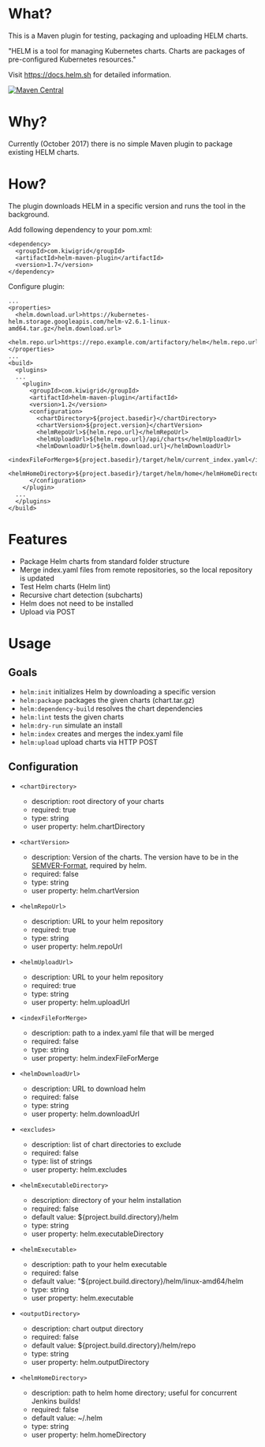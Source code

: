 # What?

This is a Maven plugin for testing, packaging and uploading HELM charts.

"HELM is a tool for managing Kubernetes charts. Charts are packages of pre-configured Kubernetes resources." 

Visit https://docs.helm.sh for detailed information.

[![Maven Central](https://maven-badges.herokuapp.com/maven-central/com.kiwigrid/helm-maven-plugin/badge.svg)](https://maven-badges.herokuapp.com/maven-central/com.kiwigrid/helm-maven-plugin)

# Why?

Currently (October 2017) there is no simple Maven plugin to package existing HELM charts.

# How?

The plugin downloads HELM in a specific version and runs the tool in the background.

Add following dependency to your pom.xml:
```
<dependency>
  <groupId>com.kiwigrid</groupId>
  <artifactId>helm-maven-plugin</artifactId>
  <version>1.7</version>
</dependency>
```

Configure plugin:
```
...
<properties>
  <helm.download.url>https://kubernetes-helm.storage.googleapis.com/helm-v2.6.1-linux-amd64.tar.gz</helm.download.url>
  <helm.repo.url>https://repo.example.com/artifactory/helm</helm.repo.url>
</properties>
...
<build>
  <plugins>
  ...
    <plugin>
      <groupId>com.kiwigrid</groupId>
      <artifactId>helm-maven-plugin</artifactId>
      <version>1.2</version>
      <configuration>
        <chartDirectory>${project.basedir}</chartDirectory>
        <chartVersion>${project.version}</chartVersion>
        <helmRepoUrl>${helm.repo.url}</helmRepoUrl>
        <helmUploadUrl>${helm.repo.url}/api/charts</helmUploadUrl>
        <helmDownloadUrl>${helm.download.url}</helmDownloadUrl>
        <indexFileForMerge>${project.basedir}/target/helm/current_index.yaml</indexFileForMerge>
        <helmHomeDirectory>${project.basedir}/target/helm/home</helmHomeDirectory>
      </configuration>
    </plugin>
  ...
  </plugins>
</build>
```

# Features

- Package Helm charts from standard folder structure
- Merge index.yaml files from remote repositories, so the local repository is updated
- Test Helm charts (Helm lint)
- Recursive chart detection (subcharts)
- Helm does not need to be installed
- Upload via POST

# Usage

## Goals

- `helm:init` initializes Helm by downloading a specific version
- `helm:package` packages the given charts (chart.tar.gz)
- `helm:dependency-build` resolves the chart dependencies  
- `helm:lint` tests the given charts
- `helm:dry-run` simulate an install
- `helm:index` creates and merges the index.yaml file
- `helm:upload` upload charts via HTTP POST

## Configuration

- `<chartDirectory>` 
  - description: root directory of your charts
  - required: true
  - type: string
  - user property: helm.chartDirectory

- `<chartVersion>`
  - description: Version of the charts. The version have to be in the [SEMVER-Format](https://semver.org/), required by helm.
  - required: false
  - type: string
  - user property: helm.chartVersion

- `<helmRepoUrl>`
  - description: URL to your helm repository
  - required: true
  - type: string
  - user property: helm.repoUrl

- `<helmUploadUrl>`
  - description: URL to your helm repository
  - required: true
  - type: string
  - user property: helm.uploadUrl

- `<indexFileForMerge>`
  - description: path to a index.yaml file that will be merged
  - required: false
  - type: string
  - user property: helm.indexFileForMerge

- `<helmDownloadUrl>`
  - description: URL to download helm
  - required: false
  - type: string
  - user property: helm.downloadUrl

- `<excludes>`
  - description: list of chart directories to exclude
  - required: false
  - type: list of strings
  - user property: helm.excludes

- `<helmExecutableDirectory>`
  - description: directory of your helm installation
  - required: false
  - default value: ${project.build.directory}/helm
  - type: string
  - user property: helm.executableDirectory

- `<helmExecutable>`
  - description: path to your helm executable
  - required: false
  - default value: "${project.build.directory}/helm/linux-amd64/helm
  - type: string
  - user property: helm.executable

- `<outputDirectory>`
  - description: chart output directory
  - required: false
  - default value: ${project.build.directory}/helm/repo
  - type: string
  - user property: helm.outputDirectory

- `<helmHomeDirectory>`
  - description: path to helm home directory; useful for concurrent Jenkins builds!
  - required: false
  - default value: ~/.helm
  - type: string
  - user property: helm.homeDirectory
